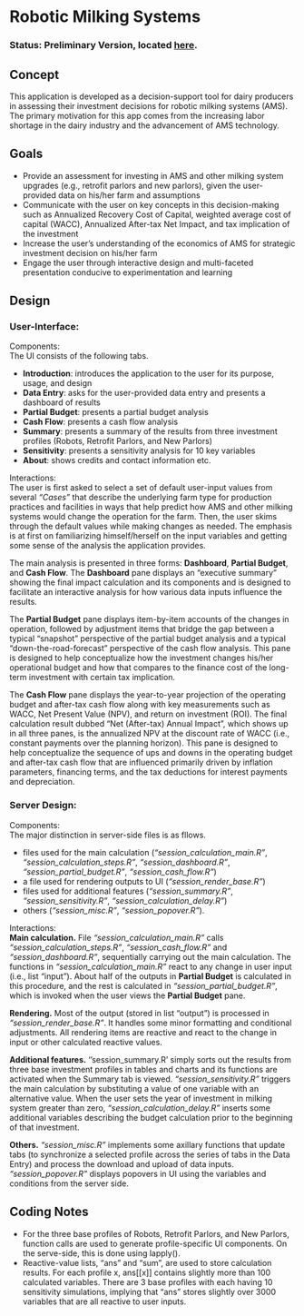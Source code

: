 # Robotic Milking Systems 

### Status: Preliminary Version, located [here](https://kotamine.shinyapps.io/Robot/).


## Concept 
This application is developed as a decision-support tool for dairy producers in assessing their investment decisions for robotic milking systems (AMS). The primary motivation for this app comes from the increasing labor shortage in the dairy industry and the advancement of AMS technology.    


## Goals
* Provide an assessment for investing in AMS and other milking system upgrades (e.g., retrofit parlors and new parlors), given the user-provided data on his/her farm and assumptions 
* Communicate with the user on key concepts in this decision-making such as Annualized Recovery Cost of Capital, weighted average cost of capital (WACC), Annualized After-tax Net Impact, and tax implication of the investment 
* Increase the user’s understanding of the economics of AMS for strategic investment decision on his/her farm 
* Engage the user through interactive design and multi-faceted presentation conducive to experimentation and learning     


## Design

### User-Interface: 

Components: <br>
The UI consists of the following tabs. 
* **Introduction**: introduces the application to the user for its purpose, usage, and design 
* **Data Entry**: asks for the user-provided data entry and presents a dashboard of results 
* **Partial Budget**: presents a partial budget analysis 
* **Cash Flow**: presents a cash flow analysis
* **Summary**: presents a summary of the results from three investment profiles (Robots, Retrofit Parlors, and New Parlors)
* **Sensitivity**: presents a sensitivity analysis for 10 key variables
* **About**: shows credits and contact information etc.

Interactions: <br>
 The user is first asked to select a set of default user-input values from several *“Cases”* that describe the underlying farm type for production practices and facilities in ways that help predict how AMS and other milking systems would change the operation for the farm.  Then, the user skims through the default values while making changes as needed. The emphasis is at first on familiarizing himself/herself on the input variables and getting some sense of the analysis the application provides.   

  The main analysis is presented in three forms: **Dashboard**, **Partial Budget**, and **Cash Flow**.  The **Dashboard** pane displays an “executive summary” showing the final impact calculation and its components and is designed to facilitate an interactive analysis for how various data inputs influence the results.  

  The **Partial Budget** pane displays item-by-item accounts of the changes in operation, followed by adjustment items that bridge the gap between a typical “snapshot” perspective of the partial budget analysis and a typical “down-the-road-forecast” perspective of the cash flow analysis. This pane is designed to help conceptualize how the investment changes his/her operational budget and how that compares to the finance cost of the long-term investment with certain tax implication.  

  The **Cash Flow** pane displays the year-to-year projection of the operating budget and after-tax cash flow along with key measurements such as WACC, Net Present Value (NPV), and return on investment (ROI).  The final calculation result dubbed “Net (After-tax) Annual Impact”, which shows up in all three panes, is the annualized NPV at the discount rate of WACC (i.e., constant payments over the planning horizon).  This pane is designed to help conceptualize the sequence of ups and downs in the operating budget and after-tax cash flow that are influenced primarily driven by inflation parameters, financing terms, and the tax deductions for interest payments and depreciation. 



### Server Design:

Components: <br>
The major distinction in server-side files is as fllows.
* files used for the main calculation (*“session_calculation_main.R”*, *“session_calculation_steps.R”*, *“session_dashboard.R”*, *“session_partial_budget.R”*, *“session_cash_flow.R”*)
* a file used for rendering outputs to UI (*“session_render_base.R”*)
* files used for additional features (*“session_summary.R”*, *“session_sensitivity.R”*, *“session_calculation_delay.R”*) 
* others (*“session_misc.R”*, *“session_popover.R”*).    

Interactions: <br>
**Main calculation.** File *“session_calculation_main.R”* calls *“session_calculation_steps.R”*, *“session_cash_flow.R”* and *“session_dashboard.R”*, sequentially carrying out the main calculation.  The functions in *“session_calculation_main.R”* react to any change in user input (i.e., list “input”).  About half of the outputs in **Partial Budget** is calculated in this procedure, and the rest is calculated in *“session_partial_budget.R”*, which is invoked when the user views the **Partial Budget** pane. 

**Rendering.** Most of the output (stored in list “output”) is processed in *“session_render_base.R”*. It handles some minor formatting and conditional adjustments.  All rendering items are reactive and react to the change in input or other calculated reactive values.   

**Additional features.** ‘’session_summary.R’ simply sorts out the results from three base investment profiles in tables and charts and its functions are activated when the Summary tab is viewed. *“session_sensitivity.R”* triggers the main calculation by substituting a value of one variable with an alternative value.  When the user sets the year of investment in milking system greater than zero, *“session_calculation_delay.R”* inserts some additional variables describing the budget calculation prior to the beginning of that investment. 

**Others.** *“session_misc.R”* implements some axillary functions that update tabs (to synchronize a selected profile across the series of tabs in the Data Entry) and process the download and upload of data inputs. *“session_popover.R”* displays popovers in UI using the variables and conditions from the server side.  
	 


## Coding Notes

* For the three base profiles of Robots, Retrofit Parlors, and New Parlors, function calls are used to generate profile-specific UI components. On the serve-side, this is done using lapply().  
* Reactive-value lists, “ans” and “sum”, are used to store calculation results. For each profile x, ans[[x]] contains slightly more than 100 calculated variables. There are 3 base profiles with each having 10 sensitivity simulations, implying that “ans” stores slightly over 3000 variables that are all reactive to user inputs.    





